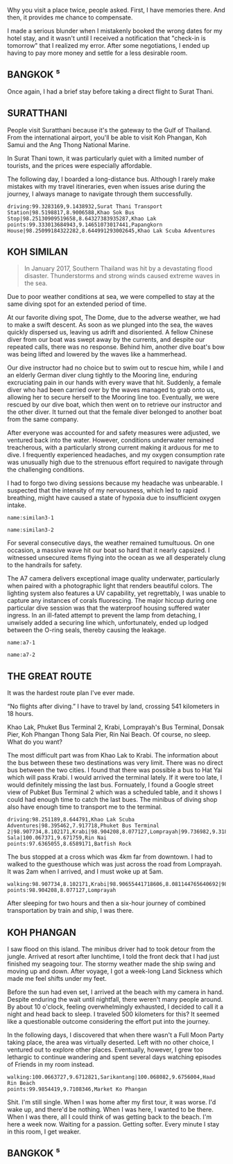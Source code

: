 Why you visit a place twice, people asked. First, I have memories there. And then, it provides me chance to compensate.

I made a serious blunder when I mistakenly booked the wrong dates for my hotel stay, and it wasn't until I received a notification that "check-in is tomorrow" that I realized my error. After some negotiations, I ended up having to pay more money and settle for a less desirable room.

## BANGKOK ⁵

<a-times :times="5" location="BANGKOK"></a-times>

<a-flight flight="FD553" departure="CKG" destination="DMK" departure-time="2017-01-05 19:55" arrive-time="2017-01-05 22:05"></a-flight>

Once again, I had a brief stay before taking a direct flight to Surat Thani.

<a-hotel name="Don Muang Hotel" date="2017-01-05" nights="1"></a-hotel>

<a-flight flight="FD3239" departure="DMK" destination="URT" departure-time="2017-01-06 11:40" arrive-time="2017-01-06 12:50"></a-flight>

## SURATTHANI

<a-times :times="1" location="SURATTHANI"></a-times>

People visit Suratthani because it's the gateway to the Gulf of Thailand. From the international airport, you'll be able to visit Koh Phangan, Koh Samui and the Ang Thong National Marine.

In Surat Thani town, it was particularly quiet with a limited number of tourists, and the prices were especially affordable.

<a-hotel name="Papangkorn House" date="2017-01-06" nights="1"></a-hotel>

The following day, I boarded a long-distance bus. Although I rarely make mistakes with my travel itineraries, even when issues arise during the journey, I always manage to navigate through them successfully.

```<a-map>
driving:99.3283169,9.1438932,Surat Thani Transport Station|98.5198817,8.9006588,Khao Sok Bus Stop|98.25130909519658,8.64327383935287,Khao Lak
points:99.333013684943,9.14651073017441,Papangkorn House|98.25099184322282,8.644991293002645,Khao Lak Scuba Adventures
```

## KOH SIMILAN

<a-times :times="2" location="KOH SIMILAN"></a-times>

> In January 2017, Southern Thailand was hit by a devastating flood disaster. Thunderstorms and strong winds caused extreme waves in the sea.

Due to poor weather conditions at sea, we were compelled to stay at the same diving spot for an extended period of time.

At our favorite diving spot, The Dome, due to the adverse weather, we had to make a swift descent. As soon as we plunged into the sea, the waves quickly dispersed us, leaving us adrift and disoriented. A fellow Chinese diver from our boat was swept away by the currents, and despite our repeated calls, there was no response. Behind him, another dive boat's bow was being lifted and lowered by the waves like a hammerhead.

Our dive instructor had no choice but to swim out to rescue him, while I and an elderly German diver clung tightly to the Mooring line, enduring excruciating pain in our hands with every wave that hit. Suddenly, a female diver who had been carried over by the waves managed to grab onto us, allowing her to secure herself to the Mooring line too. Eventually, we were rescued by our dive boat, which then went on to retrieve our instructor and the other diver. It turned out that the female diver belonged to another boat from the same company.

After everyone was accounted for and safety measures were adjusted, we ventured back into the water. However, conditions underwater remained treacherous, with a particularly strong current making it arduous for me to dive. I frequently experienced headaches, and my oxygen consumption rate was unusually high due to the strenuous effort required to navigate through the challenging conditions.

I had to forgo two diving sessions because my headache was unbearable. I suspected that the intensity of my nervousness, which led to rapid breathing, might have caused a state of hypoxia due to insufficient oxygen intake.

```<a-img>
name:similan3-1
```

```<a-img>
name:similan3-2
```

For several consecutive days, the weather remained tumultuous. On one occasion, a massive wave hit our boat so hard that it nearly capsized. I witnessed unsecured items flying into the ocean as we all desperately clung to the handrails for safety.

The A7 camera delivers exceptional image quality underwater, particularly when paired with a photographic light that renders beautiful colors. The lighting system also features a UV capability, yet regrettably, I was unable to capture any instances of corals fluorescing. The major hiccup during one particular dive session was that the waterproof housing suffered water ingress. In an ill-fated attempt to prevent the lamp from detaching, I unwisely added a securing line which, unfortunately, ended up lodged between the O-ring seals, thereby causing the leakage.

```<a-img>
name:a7-1
```

```<a-img>
name:a7-2
```

## THE GREAT ROUTE

It was the hardest route plan I've ever made.

“No flights after diving.” I have to travel by land, crossing 541 kilometers in 18 hours. 

Khao Lak, Phuket Bus Terminal 2, Krabi, Lomprayah's Bus Terminal, Donsak Pier, Koh Phangan Thong Sala Pier, Rin Nai Beach. Of course, no sleep. What do you want?

The most difficult part was from Khao Lak to Krabi. The information about the bus between these two destinations was very limit. There was no direct bus between the two cities. I found that there was possible a bus to Hat Yai which will pass Krabi. I would arrived the terminal lately. If it were too late, I would definitely missing the last bus. Fornuately, I found a Google street view of Pubket Bus Terminal 2 which was a scheduled table, and it shows I could had enough time to catch the last   bues. The minibus of diving shop also have enough time to transport me to the terminal.

```<a-map>
driving:98.251189,8.644791,Khao Lak Scuba Adventures|98.395462,7.917718,Phuket Bus Terminal 2|98.907734,8.102171,Krabi|98.904208,8.077127,Lomprayah|99.736982,9.318253,Donsak|99.984432,9.709127,Thong Sala|100.067371,9.671759,Rin Nai
points:97.6365055,8.6589171,Batfish Rock
```

The bus stopped at a cross which was 4km far from downtown. I had to walked to the guesthouse which was just across the road from Lomprayah. It was 2am when I arrived, and I must woke up at 5am.

```<a-map>
walking:98.907734,8.102171,Krabi|98.90655441718606,8.081144765640692|98.90439255672624,8.077798727763875,B.B.mansion
points:98.904208,8.077127,Lomprayah
```

<a-hotel name="B.B.mansion" date="2017-01-11" nights="1"></a-hotel>

After sleeping for two hours and then a six-hour journey of combined transportation by train and ship, I was there.

## KOH PHANGAN

<a-times :times="2" location="KOH PHANGAN"></a-times>

I saw flood on this island. The minibus driver had to took detour from the jungle. Arrived at resort after lunchtime, I told the front deck that I had just finished my seagoing tour. The stormy weather made the ship swing and moving up and down. After voyage, I got a week-long Land Sickness which made me feel shifts under my feet.

<a-hotel name="Sarikantang Resort & Spa, Koh Phangan" date="2017-1-12" nights="5"></a-hotel>

Before the sun had even set, I arrived at the beach with my camera in hand. Despite enduring the wait until nightfall, there weren't many people around. By about 10 o'clock, feeling overwhelmingly exhausted, I decided to call it a night and head back to sleep. I traveled 500 kilometers for this? It seemed like a questionable outcome considering the effort put into the journey.

In the following days, I discovered that when there wasn't a Full Moon Party taking place, the area was virtually deserted. Left with no other choice, I ventured out to explore other places. Eventually, however, I grew too lethargic to continue wandering and spent several days watching episodes of Friends in my room instead.

```<a-map>
walking:100.0663727,9.6712821,Sarikantang|100.068082,9.6756004,Haad Rin Beach
points:99.9854419,9.7108346,Market Ko Phangan
```

Shit. I'm still single. When I was home after my first tour, it was worse. I'd wake up, and there'd be nothing. When I was here, I wanted to be there. When I was there, all I could think of was getting back to the beach. I'm here a week now. Waiting for a passion. Getting softer. Every minute I stay in this room, I get weaker.

## BANGKOK ⁵

<a-flight flight="FD3240" departure="URT" destination="DMK" departure-time="2017-01-17 13:20" arrive-time="2017-01-17 14:35"></a-flight>

<a-hotel name="48 Ville Donmuang Airport" date="2017-01-17" nights="2"></a-hotel>

<a-flight flight="FD556" departure="DMK" destination="CKG" departure-time="2017-01-19 06:20" arrive-time="2017-01-19 10:20"></a-flight>